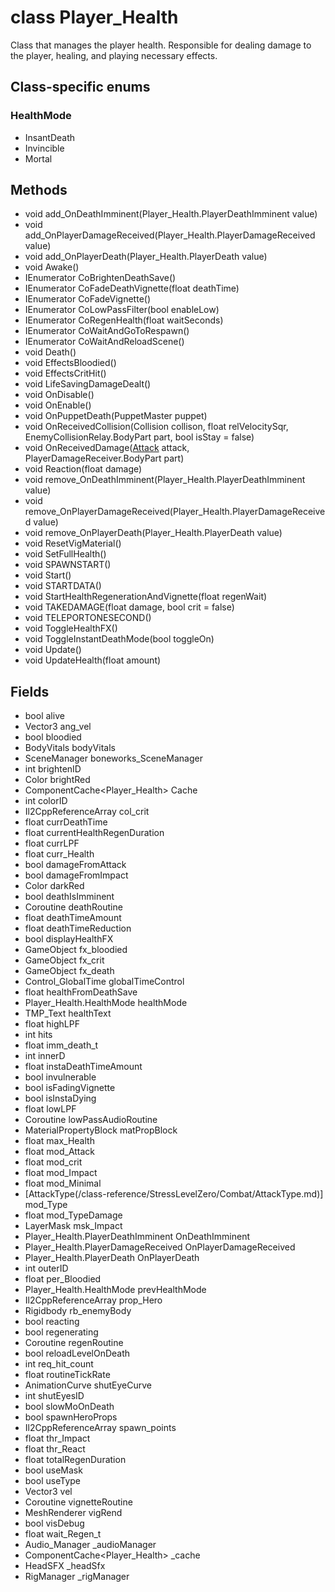 # class Player_Health

Class that manages the player health.
Responsible for dealing damage to the player, healing, and playing necessary effects.

## Class-specific enums

### HealthMode
- InsantDeath
- Invincible
- Mortal

## Methods
- void add_OnDeathImminent(Player_Health.PlayerDeathImminent value)
- void add_OnPlayerDamageReceived(Player_Health.PlayerDamageReceived value)
- void add_OnPlayerDeath(Player_Health.PlayerDeath value)
- void Awake()
- IEnumerator CoBrightenDeathSave()
- IEnumerator CoFadeDeathVignette(float deathTime)
- IEnumerator CoFadeVignette()
- IEnumerator CoLowPassFilter(bool enableLow)
- IEnumerator CoRegenHealth(float waitSeconds)
- IEnumerator CoWaitAndGoToRespawn()
- IEnumerator CoWaitAndReloadScene()
- void Death()
- void EffectsBloodied()
- void EffectsCritHit()
- void LifeSavingDamageDealt()
- void OnDisable()
- void OnEnable()
- void OnPuppetDeath(PuppetMaster puppet)
- void OnReceivedCollision(Collision collison, float relVelocitySqr, EnemyCollisionRelay.BodyPart part, bool isStay = false)
- void OnReceivedDamage([Attack](/class-reference/StressLevelZero/Combat/Attack.md) attack, PlayerDamageReceiver.BodyPart part)
- void Reaction(float damage)
- void remove_OnDeathImminent(Player_Health.PlayerDeathImminent value)
- void remove_OnPlayerDamageReceived(Player_Health.PlayerDamageReceived value)
- void remove_OnPlayerDeath(Player_Health.PlayerDeath value)
- void ResetVigMaterial()
- void SetFullHealth()
- void SPAWNSTART()
- void Start()
- void STARTDATA()
- void StartHealthRegenerationAndVignette(float regenWait)
- void TAKEDAMAGE(float damage, bool crit = false)
- void TELEPORTONESECOND()
- void ToggleHealthFX()
- void ToggleInstantDeathMode(bool toggleOn)
- void Update()
- void UpdateHealth(float amount)

## Fields
- bool alive
- Vector3 ang_vel
- bool bloodied
- BodyVitals bodyVitals
- SceneManager boneworks_SceneManager
- int brightenID
- Color brightRed
- ComponentCache<Player_Health> Cache
- int colorID
- Il2CppReferenceArray<Collider> col_crit
- float currDeathTime
- float currentHealthRegenDuration
- float currLPF
- float curr_Health
- bool damageFromAttack
- bool damageFromImpact
- Color darkRed
- bool deathIsImminent
- Coroutine deathRoutine
- float deathTimeAmount
- float deathTimeReduction
- bool displayHealthFX
- GameObject fx_bloodied
- GameObject fx_crit
- GameObject fx_death
- Control_GlobalTime globalTimeControl
- float healthFromDeathSave
- Player_Health.HealthMode healthMode
- TMP_Text healthText
- float highLPF
- int hits
- float imm_death_t
- int innerD
- float instaDeathTimeAmount
- bool invulnerable
- bool isFadingVignette
- bool isInstaDying
- float lowLPF
- Coroutine lowPassAudioRoutine
- MaterialPropertyBlock matPropBlock
- float max_Health
- float mod_Attack
- float mod_crit
- float mod_Impact
- float mod_Minimal
- [AttackType(/class-reference/StressLevelZero/Combat/AttackType.md)] mod_Type
- float mod_TypeDamage
- LayerMask msk_Impact
- Player_Health.PlayerDeathImminent OnDeathImminent
- Player_Health.PlayerDamageReceived OnPlayerDamageReceived
- Player_Health.PlayerDeath OnPlayerDeath
- int outerID
- float per_Bloodied
- Player_Health.HealthMode prevHealthMode
- Il2CppReferenceArray<GameObject> prop_Hero
- Rigidbody rb_enemyBody
- bool reacting
- bool regenerating
- Coroutine regenRoutine
- bool reloadLevelOnDeath
- int req_hit_count
- float routineTickRate
- AnimationCurve shutEyeCurve
- int shutEyesID
- bool slowMoOnDeath
- bool spawnHeroProps
- Il2CppReferenceArray<Transform> spawn_points
- float thr_Impact
- float thr_React
- float totalRegenDuration
- bool useMask
- bool useType
- Vector3 vel
- Coroutine vignetteRoutine
- MeshRenderer vigRend
- bool visDebug
- float wait_Regen_t
- Audio_Manager _audioManager
- ComponentCache<Player_Health> _cache
- HeadSFX _headSfx
- RigManager _rigManager